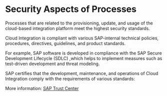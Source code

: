 <!-- loiofcbf04683d504a07a0b7444694167ecd -->

# Security Aspects of Processes

Processes that are related to the provisioning, update, and usage of the cloud-based integration platform meet the highest security standards.

Cloud Integration is compliant with various SAP-internal technical policies, procedures, directives, guidelines, and product standards.

For example, SAP software is developed in compliance with the SAP Secure Development Lifecycle \(SDLC\) ,which helps to implement measures such as test-driven development and threat modeling.

SAP certifies that the development, maintenance, and operations of Cloud Integration comply with the requirements of various standards:

More information: [SAP Trust Center](https://www.sap.com/germany/about/trust-center/certification-compliance/compliance-finder.html)

